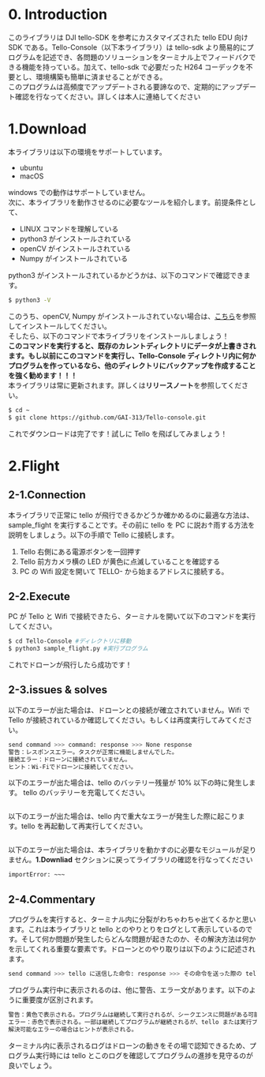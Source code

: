 # 0. Introduction
このライブラリは DJI tello-SDK を参考にカスタマイズされた tello EDU 向け SDK である。Tello-Console（以下本ライブラリ）は tello-sdk より簡易的にプログラムを記述でき、各問題のソリューションをターミナル上でフィードバクできる機能を持っている。加えて、tello-sdk で必要だった H264 コーデックを不要とし、環境構築も簡単に済ませることができる。<br>
このプログラムは高頻度でアップデートされる要諦なので、定期的にアップデート確認を行なってください。詳しくは本人に連絡してください
# 1.Download
本ライブラリは以下の環境をサポートしています。
- ubuntu
- macOS

windows での動作はサポートしていません。
<br>
次に、本ライブラリを動作させるのに必要なツールを紹介します。前提条件として、
- LINUX コマンドを理解している
- python3 がインストールされている
- openCV がインストールされている
- Numpy がインストールされている

python3 がインストールされているかどうかは、以下のコマンドで確認できます。
```bash
$ python3 -V
```
このうち、openCV, Numpy がインストールされていない場合は、[こちら][1]を参照してインストールしてください。
<br>
そしたら、以下のコマンドで本ライブラリをインストールしましょう！
<br>**このコマンドを実行すると、既存のカレントディレクトリにデータが上書きされます。もし以前にこのコマンドを実行し、Tello-Console ディレクトリ内に何かプログラムを作っているなら、他のディレクトリにバックアップを作成することを強く勧めます！！！**<br>本ライブラリは常に更新されます。詳しくは**リリースノート**を参照してください。
```bash
$ cd ~
$ git clone https://github.com/GAI-313/Tello-console.git
```
これでダウンロードは完了です！試しに Tello を飛ばしてみましょう！
# 2.Flight
## 2-1.Connection
本ライブラリで正常に tello が飛行できるかどうか確かめるのに最適な方法は、sample_flight を実行することです。その前に tello を PC に説お↑雨する方法を説明をしましょう。以下の手順で Tello に接続します。<br>
1. Tello 右側にある電源ボタンを一回押す
2. Tello 前方カメラ横の LED が黄色に点滅していることを確認する
3. PC の Wifi 設定を開いて TELLO- から始まるアドレスに接続する。
## 2-2.Execute
PC が Tello と Wifi で接続できたら、ターミナルを開いて以下のコマンドを実行してください。
```bash
$ cd Tello-Console #ディレクトリに移動
$ python3 sample_flight.py #実行プログラム
```
これでドローンが飛行したら成功です！
## 2-3.issues & solves
以下のエラーが出た場合は、ドローンとの接続が確立されていません。Wifi で Tello が接続されているか確認してください。もしくは再度実行してみてください。
```bash
send command >>> command: response >>> None response
警告：レスポンスエラー。タスクが正常に機能しませんでした。
接続エラー：ドローンに接続されていません。
ヒント：Wi-Fiでドローンに接続してください。
```
以下のエラーが出た場合は、tello のバッテリー残量が 10% 以下の時に発生します。 tello のバッテリーを充電してください。
```bash
```
以下のエラーが出た場合は、tello 内で重大なエラーが発生した際に起こります。tello を再起動して再実行してください。
```bash
```
以下のエラーが出た場合は、本ライブラリを動かすのに必要なモジュールが足りません。**1.Downliad** セクションに戻ってライブラリの確認を行なってください
```bash
importError: ~~~
```
## 2-4.Commentary
プログラムを実行すると、ターミナル内に分裂がわちゃわちゃ出てくるかと思います。これは本ライブラリと tello とのやりとりをログとして表示しているのです。そして何か問題が発生したらどんな問題が起きたのか、その解決方法は何かを示してくれる重要な要素です。ドローンとのやり取りは以下のように記述されます。
```bash
send command >>> tello に送信した命令: response >>> その命令を送った際の tello からの応答
```
プログラム実行中に表示されるのは、他に警告、エラー文があります。以下のように重要度が区別されます。
```bash
警告：黄色で表示される。プログラムは継続して実行されるが、シークエンスに問題がある可能性がある。もしくは引数の許容値を超えてしまった場合。
エラー：赤色で表示される。一部は継続してプログラムが継続されるが、tello または実行プログラムに何か問題がある。重大なエラーが発生したら強制的にプログラムが停止し、飛行中の tello は自動着陸する。
解決可能なエラーの場合はヒントが表示される。
```
ターミナル内に表示されるログはドローンの動きをその場で認知できるため、プログラム実行時には tello とこのログを確認してプログラムの進捗を見守るのが良いでしょう。

[1]:https://avinton.com/academy/opencv4-5-1-python3-8-ubuntu20-04-install/